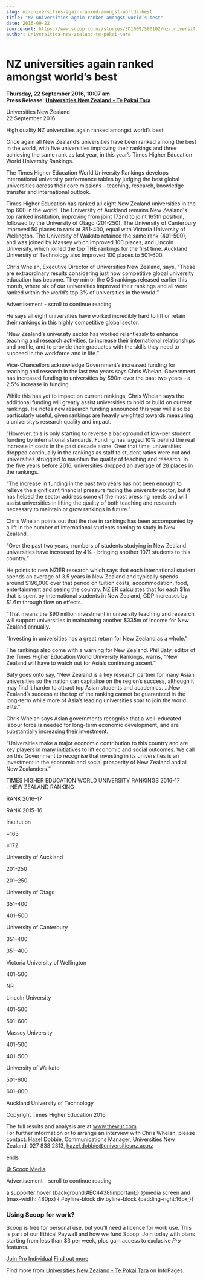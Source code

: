 ```yaml
---
slug: nz-universities-again-ranked-amongst-worlds-best
title: "NZ universities again ranked amongst world’s best"
date: 2016-09-22
source-url: https://www.scoop.co.nz/stories/ED1609/S00102/nz-universities-again-ranked-amongst-worlds-best.htm
author: universities-new-zealand-te-pokai-tara
---
```

NZ universities again ranked amongst world’s best
=================================================

**Thursday, 22 September 2016, 10:07 am**  
**Press Release: [Universities New Zealand - Te Pokai Tara](https://info.scoop.co.nz/Universities_New_Zealand_-_Te_Pokai_Tara)**

  
Universities New Zealand  
22 September 2016

  
High quality NZ universities again ranked amongst world’s best

Once again all New Zealand’s universities have been ranked among the best in the world, with five universities improving their rankings and three achieving the same rank as last year, in this year’s Times Higher Education World University Rankings.

The Times Higher Education World University Rankings develops international university performance tables by judging the best global universities across their core missions - teaching, research, knowledge transfer and international outlook.

Times Higher Education has ranked all eight New Zealand universities in the top 600 in the world. The University of Auckland remains New Zealand's top ranked institution, improving from joint 172nd to joint 165th position, followed by the University of Otago (201-250). The University of Canterbury improved 50 places to rank at 351-400, equal with Victoria University of Wellington. The University of Waikato retained the same rank (401-500), and was joined by Massey which improved 100 places, and Lincoln University, which joined the top THE rankings for the first time. Auckland University of Technology also improved 100 places to 501-600.

Chris Whelan, Executive Director of Universities New Zealand, says, “These are extraordinary results considering just how competitive global university education has become. They mirror the QS rankings released earlier this month, where six of our universities improved their rankings and all were ranked within the world’s top 3% of universities in the world.”

Advertisement - scroll to continue reading





He says all eight universities have worked incredibly hard to lift or retain their rankings in this highly competitive global sector.

“New Zealand’s university sector has worked relentlessly to enhance teaching and research activities, to increase their international relationships and profile, and to provide their graduates with the skills they need to succeed in the workforce and in life.”

Vice-Chancellors acknowledge Government’s increased funding for teaching and research in the last two years says Chris Whelan. Government has increased funding to universities by $90m over the past two years – a 2.5% increase in funding.

While this has yet to impact on current rankings, Chris Whelan says the additional funding will greatly assist universities to hold or build on current rankings. He notes new research funding announced this year will also be particularly useful, given rankings are heavily weighted towards measuring a university’s research quality and impact.

“However, this is only starting to reverse a background of low-per student funding by international standards. Funding has lagged 10% behind the real increase in costs in the past decade alone. Over that time, universities dropped continually in the rankings as staff to student ratios were cut and universities struggled to maintain the quality of teaching and research. In the five years before 2016, universities dropped an average of 28 places in the rankings.

“The increase in funding in the past two years has not been enough to relieve the significant financial pressure facing the university sector, but it has helped the sector address some of the most pressing needs and will assist universities in lifting the quality of both teaching and research necessary to maintain or grow rankings in future.”

Chris Whelan points out that the rise in rankings has been accompanied by a lift in the number of international students coming to study in New Zealand.

“Over the past two years, numbers of students studying in New Zealand universities have increased by 4% - bringing another 1071 students to this country.”

He points to new NZIER research which says that each international student spends an average of 3.5 years in New Zealand and typically spends around $196,000 over that period on tuition costs, accommodation, food, entertainment and seeing the country. NZIER calculates that for each $1m that is spent by international students in New Zealand, GDP increases by $1.6m through flow on effects.

“That means the $90 million investment in university teaching and research will support universities in maintaining another $335m of income for New Zealand annually.

“Investing in universities has a great return for New Zealand as a whole.”

The rankings also come with a warning for New Zealand. Phil Baty, editor of the Times Higher Education World University Rankings, warns, “New Zealand will have to watch out for Asia’s continuing ascent.”

Baty goes onto say, “New Zealand is a key research partner for many Asian universities so the nation can capitalise on the region’s success, although it may find it harder to attract top Asian students and academics. …New Zealand’s success at the top of the ranking cannot be guaranteed in the long-term while more of Asia’s leading universities soar to join the world elite.”

Chris Whelan says Asian governments recognise that a well-educated labour force is needed for long-term economic development, and are substantially increasing their investment.

“Universities make a major economic contribution to this country and are key players in many initiatives to lift economic and social outcomes. We call on this Government to recognise that investing in its universities is an investment in the economic and social prosperity of New Zealand and all New Zealanders.”  

TIMES HIGHER EDUCATION WORLD UNIVERSITY RANKINGS 2016-17  
\- NEW ZEALAND RANKING

RANK 2016–17

RANK 2015–16

Institution

\=165

\=172

University of Auckland

201-250

201–250

University of Otago

351-400

401–500

University of Canterbury

351-400

351–400

Victoria University of Wellington

401-500

NR

Lincoln University

401-500

501–600

Massey University

401-500

401–500

University of Waikato

501-600

601–800

Auckland University of Technology

  
Copyright Times Higher Education 2016

The full results and analysis are at www.thewur.com  
For further information or to arrange an interview with Chris Whelan, please contact: Hazel Dobbie, Communications Manager, Universities New Zealand, 027 838 2313, hazel.dobbie@universitiesnz.ac.nz

ends

[© Scoop Media](http://www.scoop.co.nz/about/terms.html)  

Advertisement - scroll to continue reading



a.supporter:hover {background:#EC4438!important;} @media screen and (max-width: 480px) { #byline-block div.byline-block {padding-right:16px;}}

### Using Scoop for work?

Scoop is free for personal use, but you’ll need a licence for work use. This is part of our Ethical Paywall and how we fund Scoop. Join today with plans starting from less than $3 per week, plus gain access to exclusive _Pro_ features.  
  
[Join Pro Individual](https://pro.scoop.co.nz/Individual/?from=ProIn24) [Find out more](https://pro.scoop.co.nz/using-scoop-for-work/?from=ProIn24)

Find more from [Universities New Zealand - Te Pokai Tara](https://info.scoop.co.nz/Universities_New_Zealand_-_Te_Pokai_Tara) on InfoPages.